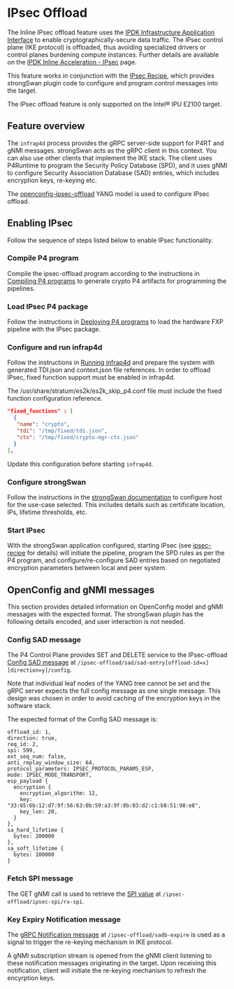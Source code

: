 # IPsec Offload

The Inline IPsec offload feature uses the
[IPDK Infrastructure Application Interface](https://ipdk.io/documentation/Interfaces/InfraApp/)
to enable cryptographically-secure data traffic. The IPsec control plane
(IKE protocol) is offloaded, thus avoiding specialized drivers or control
planes burdening compute instances. Further details are available on the
[IPDK Inline Acceleration - IPsec](https://ipdk.io/documentation/Recipes/InlineIPsec/)
page.

This feature works in conjunction with the
[IPsec Recipe](https://github.com/ipdk-io/ipsec-recipe), which provides
strongSwan plugin code to configure and program control messages into the
target.

The IPsec offload feature is only supported on the Intel&reg; IPU E2100 target.

## Feature overview

The `infrap4d` process provides the gRPC server-side support for P4RT and
gNMI messages. strongSwan acts as the gRPC client in this context.
You can also use other clients that implement the IKE stack. The
client uses P4Runtime to program the Security Policy Database (SPD), and it
uses gNMI to configure Security Association Database (SAD) entries, which
includes encryption keys, re-keying etc.

The [openconfig-ipsec-offload](https://github.com/ipdk-io/openconfig-public/blob/master/release/models/ipsec/openconfig-ipsec-offload.yang)
YANG model is used to configure IPsec offload.

## Enabling IPsec

Follow the sequence of steps listed below to enable IPsec functionality.

### Compile P4 program

Compile the ipsec-offload program according to the instructions in
[Compiling P4 programs](/guides/es2k/compiling-p4-programs.md)
to generate crypto P4 artifacts for programming the pipelines.

### Load IPsec P4 package

Follow the instructions in [Deploying P4 programs](/guides/es2k/deploying-p4-programs.md)
to load the hardware FXP pipeline with the IPsec package.

### Configure and run infrap4d

Follow the instructions in
[Running infrap4d](/guides/es2k/running-infrap4d.md)
and prepare the system with generated TDI.json and context.json file references.
In order to  offload IPsec, fixed function support must be enabled in infrap4d. 

The /usr/share/stratum/es2k/es2k_skip_p4.conf file must include the fixed
function configuration reference.

```json
"fixed_functions" : [
  {
   "name": "crypto",
   "tdi": "/tmp/fixed/tdi.json",
   "ctx": "/tmp/fixed/crypto-mgr-ctx.json"
  }
],
```

Update this configuration before starting `infrap4d`.

### Configure strongSwan

Follow the instructions in the [strongSwan documentation](https://docs.strongswan.org/docs/5.9/index.html)
to configure host for the use-case selected. This includes details such as
certificate location, IPs, lifetime thresholds, etc.

### Start IPsec

With the strongSwan application configured, starting IPsec
(see [ipsec-recipe](https://github.com/ipdk-io/ipsec-recipe) for details) will
initiate the pipeline, program the SPD rules as per the P4 program, and
configure/re-configure SAD entries based on negotiated encryption parameters
between local and peer system.

## OpenConfig and gNMI messages

This section provides detailed information on OpenConfig model and gNMI
messages with the expected format. The strongSwan plugin has the following
details encoded, and user interaction is not needed.

### Config SAD message

The P4 Control Plane provides SET and DELETE service to the
IPsec-offload [Config SAD message](https://github.com/ipdk-io/openconfig-public/blob/master/release/models/ipsec/openconfig-ipsec-offload.yang#L39-L185)
at `/ipsec-offload/sad/sad-entry[offload-id=x][direction=y]/config`.

Note that individual leaf nodes of the YANG tree cannot be set and the gRPC
server expects the full config message as one single message. This design
was chosen in order to avoid caching of the encryption keys in the
software stack.

The expected format of the Config SAD message is:

```text
offload_id: 1,
direction: true,
req_id: 2,
spi: 599,
ext_seq_num: false,
anti_replay_window_size: 64,
protocol_parameters: IPSEC_PROTOCOL_PARAMS_ESP,
mode: IPSEC_MODE_TRANSPORT,
esp_payload {
  encryption {
    encryption_algorithm: 12,
    key: "33:65:6b:12:d7:9f:56:63:0b:59:a3:9f:8b:03:d2:c1:b8:51:98:e8",
    key_len: 20,
  }
},
sa_hard_lifetime {
  bytes: 200000
},
sa_soft_lifetime {
  bytes: 100000
}
```

### Fetch SPI message

The GET gNMI call is used to retrieve the
[SPI value](https://github.com/ipdk-io/openconfig-public/blob/master/release/models/ipsec/openconfig-ipsec-offload.yang#L292)
at `/ipsec-offload/ipsec-spi/rx-spi`.

### Key Expiry Notification message

The [gRPC Notification message](https://github.com/ipdk-io/openconfig-public/blob/master/release/models/ipsec/openconfig-ipsec-offload.yang#L308)
at `/ipsec-offload/sadb-expire` is used as a signal to trigger the
re-keying mechanism in IKE protocol.

A gNMI subscription stream is opened from the gNMI client listening to these
notification messages originating in the target. Upon receiving this
notification, client will initiate the re-keying mechanism to refresh
the encyrption keys.
